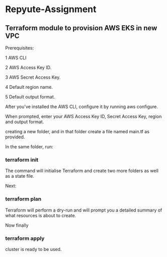 # Repyute-Assignment

## Terraform module to provision AWS EKS in new VPC

Prerequisites:

1 AWS CLI

2 AWS Access Key ID.

3 AWS Secret Access Key.

4 Default region name.

5 Default output format.

After you've installed the AWS CLI, configure it by running aws configure.

When prompted, enter your AWS Access Key ID, Secret Access Key, region and output format.

creating a new folder, and in that folder create a file named main.tf as provided.

In the same folder, run:
### terraform init
The command will initialise Terraform and create two more folders as well as a state file.

Next:
### terraform plan
Terraform will perform a dry-run and will prompt you a detailed summary of what resources is about to create.

Now finally
### terraform apply
cluster is ready to be used.
